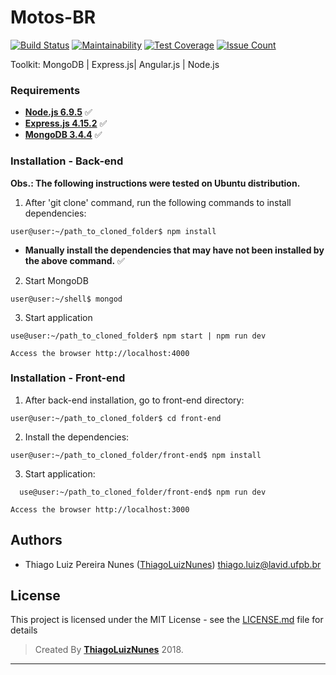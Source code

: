 # Motos-BR

[![Build Status](https://travis-ci.org/ThiagoLuizNunes/Motos-BR.svg?branch=master)](https://travis-ci.org/ThiagoLuizNunes/Motos-BR)
[![Maintainability](https://api.codeclimate.com/v1/badges/2f363b6b8e5025adc433/maintainability)](https://codeclimate.com/github/ThiagoLuizNunes/Motos-BR/maintainability)
[![Test Coverage](https://api.codeclimate.com/v1/badges/2f363b6b8e5025adc433/test_coverage)](https://codeclimate.com/github/ThiagoLuizNunes/Motos-BR/test_coverage)
[![Issue Count](https://codeclimate.com/github/ThiagoLuizNunes/Motos-BR/badges/issue_count.svg)](https://codeclimate.com/github/ThiagoLuizNunes/Motos-BR)

Toolkit: MongoDB | Express.js| Angular.js | Node.js

### Requirements ###

* **[Node.js 6.9.5](http://nodejs.org/en/)** :white_check_mark:
* **[Express.js 4.15.2](http://expressjs.com/)** :white_check_mark:
* **[MongoDB 3.4.4](https://www.mongodb.com/)** :white_check_mark:

### Installation - Back-end ###

**Obs.: The following instructions were tested on Ubuntu distribution.**

1. After 'git clone' command, run the following commands to install dependencies:
  ```
  user@user:~/path_to_cloned_folder$ npm install
  ```
  - **Manually install the dependencies that may have not been installed by the above command.** :white_check_mark:

2. Start MongoDB
  ```
  user@user:~/shell$ mongod
  ```

3. Start application
  ```
  use@user:~/path_to_cloned_folder$ npm start | npm run dev
  ```
  ```
  Access the browser http://localhost:4000
  ```
  
### Installation - Front-end ###

1. After back-end installation, go to front-end directory:
  ```
  user@user:~/path_to_cloned_folder$ cd front-end
  ```
  
2. Install the dependencies:
  ```
  user@user:~/path_to_cloned_folder/front-end$ npm install
  ```
3. Start application:
```
  use@user:~/path_to_cloned_folder/front-end$ npm run dev
  ```
  ```
  Access the browser http://localhost:3000
  ```
## Authors

* Thiago Luiz Pereira Nunes ([ThiagoLuizNunes](https://github.com/ThiagoLuizNunes)) thiago.luiz@lavid.ufpb.br

## License

This project is licensed under the MIT License - see the [LICENSE.md](LICENSE.md) file for details

>Created By **[ThiagoLuizNunes](https://www.linkedin.com/in/thiago-luiz-507483112/)** 2018.

---
